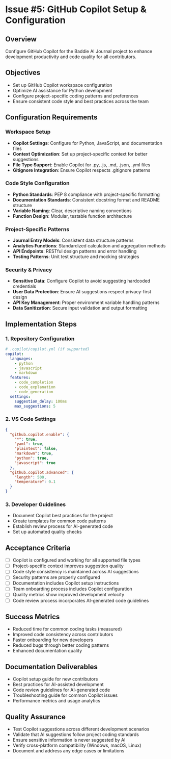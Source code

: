 # Issue #5: GitHub Copilot Setup & Configuration

## Overview
Configure GitHub Copilot for the Baddie AI Journal project to enhance development productivity and code quality for all contributors.

## Objectives
- Set up GitHub Copilot workspace configuration
- Optimize AI assistance for Python development
- Configure project-specific coding patterns and preferences
- Ensure consistent code style and best practices across the team

## Configuration Requirements

### Workspace Setup
- **Copilot Settings**: Configure for Python, JavaScript, and documentation files
- **Context Optimization**: Set up project-specific context for better suggestions
- **File Type Support**: Enable Copilot for .py, .js, .md, .json, .yml files
- **Gitignore Integration**: Ensure Copilot respects .gitignore patterns

### Code Style Configuration
- **Python Standards**: PEP 8 compliance with project-specific formatting
- **Documentation Standards**: Consistent docstring format and README structure
- **Variable Naming**: Clear, descriptive naming conventions
- **Function Design**: Modular, testable function architecture

### Project-Specific Patterns
- **Journal Entry Models**: Consistent data structure patterns
- **Analytics Functions**: Standardized calculation and aggregation methods
- **API Endpoints**: RESTful design patterns and error handling
- **Testing Patterns**: Unit test structure and mocking strategies

### Security & Privacy
- **Sensitive Data**: Configure Copilot to avoid suggesting hardcoded credentials
- **User Data Protection**: Ensure AI suggestions respect privacy-first design
- **API Key Management**: Proper environment variable handling patterns
- **Data Sanitization**: Secure input validation and output formatting

## Implementation Steps

### 1. Repository Configuration
```yaml
# .copilot/copilot.yml (if supported)
copilot:
  languages:
    - python
    - javascript 
    - markdown
  features:
    - code_completion
    - code_explanation
    - code_generation
  settings:
    suggestion_delay: 100ms
    max_suggestions: 5
```

### 2. VS Code Settings
```json
{
  "github.copilot.enable": {
    "*": true,
    "yaml": true,
    "plaintext": false,
    "markdown": true,
    "python": true,
    "javascript": true
  },
  "github.copilot.advanced": {
    "length": 500,
    "temperature": 0.1
  }
}
```

### 3. Developer Guidelines
- Document Copilot best practices for the project
- Create templates for common code patterns
- Establish review process for AI-generated code
- Set up automated quality checks

## Acceptance Criteria
- [ ] Copilot is configured and working for all supported file types
- [ ] Project-specific context improves suggestion quality
- [ ] Code style consistency is maintained across AI suggestions
- [ ] Security patterns are properly configured
- [ ] Documentation includes Copilot setup instructions
- [ ] Team onboarding process includes Copilot configuration
- [ ] Quality metrics show improved development velocity
- [ ] Code review process incorporates AI-generated code guidelines

## Success Metrics
- Reduced time for common coding tasks (measured)
- Improved code consistency across contributors
- Faster onboarding for new developers
- Reduced bugs through better coding patterns
- Enhanced documentation quality

## Documentation Deliverables
- Copilot setup guide for new contributors
- Best practices for AI-assisted development
- Code review guidelines for AI-generated code
- Troubleshooting guide for common Copilot issues
- Performance metrics and usage analytics

## Quality Assurance
- Test Copilot suggestions across different development scenarios
- Validate that AI suggestions follow project coding standards
- Ensure sensitive information is never suggested by AI
- Verify cross-platform compatibility (Windows, macOS, Linux)
- Document and address any edge cases or limitations